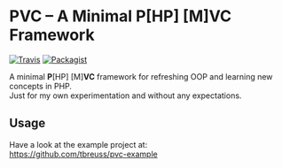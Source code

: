 # PVC – A Minimal P[HP] [M]VC Framework

[![Travis](https://img.shields.io/travis/tbreuss/pvc.svg?style=flat-square)](https://travis-ci.org/tebe/pvc)
[![Packagist](https://img.shields.io/packagist/dt/tebe/pvc.svg?style=flat-square)](https://packagist.org/packages/tebe/pvc)

A minimal **P**[HP] [M]**VC** framework for refreshing OOP and learning new concepts in PHP.  
Just for my own experimentation and without any expectations.


## Usage

Have a look at the example project at:  
<https://github.com/tbreuss/pvc-example>
